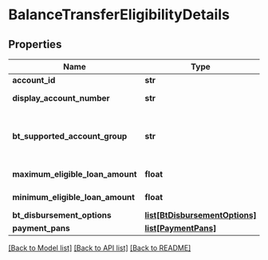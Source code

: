 # BalanceTransferEligibilityDetails

## Properties
Name | Type | Description | Notes
------------ | ------------- | ------------- | -------------
**account_id** | **str** | The account id  in encrypted format. | 
**display_account_number** | **str** | A masked account number that can be displayed to the customer. | 
**bt_supported_account_group** | **str** | This field refers the account group supported by Balance Transfer. This is a reference data field. Please use /v1/utilities/referenceData/{btSupportedAccountGroup} resource to get valid value of this field with description. | [optional] 
**maximum_eligible_loan_amount** | **float** | This field indicates the maximum eligible amount for loan. | 
**minimum_eligible_loan_amount** | **float** | This field indicates the minimum eligible amount for loan. | [optional] 
**bt_disbursement_options** | [**list[BtDisbursementOptions]**](BtDisbursementOptions.md) |  | 
**payment_pans** | [**list[PaymentPans]**](PaymentPans.md) |  | [optional] 

[[Back to Model list]](../README.md#documentation-for-models) [[Back to API list]](../README.md#documentation-for-api-endpoints) [[Back to README]](../README.md)

